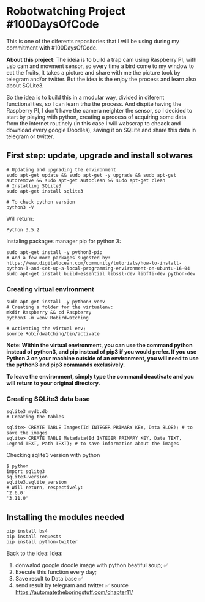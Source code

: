 # Robotwatching Project #100DaysOfCode
This is one of the diferents repositories that I will be using during my commitment with #100DaysOfCode.

**About this project**:
The ideia is to build a trap cam using Raspberry PI, with usb cam and movment sensor, so every time a bird come to my window to eat the fruits, It takes a picture and share with me the picture took by telegram and/or twitter. But the idea is the enjoy the process and learn also about SQLite3.

So the idea is to build this in a modular way, divided in diferent functionalities, so I can learn
trhu the process. And dispite having the Raspberry PI, I don't have the camera neighter the sensor, so I decided to start by playing with python, creating a process of acquiring some data from the internet routinely (in this case I will wabscrap to cheack and download every google Doodles), saving it on SQLite and share this data in telegram or twitter. 

## First step: update, upgrade and install sotwares
```
# Updating and upgrading the environment
sudo apt-get update && sudo apt-get -y upgrade && sudo apt-get autoremove && sudo apt-get autoclean && sudo apt-get clean
# Installing SQLite3
sudo apt-get install sqlite3

# To check python version
python3 -V
```
Will return:
```
Python 3.5.2
```
Instaling packages manager pip for python 3:
```
sudo apt-get install -y python3-pip
# And a few more packages sugested by: https://www.digitalocean.com/community/tutorials/how-to-install-python-3-and-set-up-a-local-programming-environment-on-ubuntu-16-04
sudo apt-get install build-essential libssl-dev libffi-dev python-dev
```
### Creating virtual environment
```
sudo apt-get install -y python3-venv
# Creating a folder for the virtualenv:
mkdir Raspberry && cd Raspberry
python3 -m venv Robirdwatching

# Activating the virtual env;
source Robirdwatching/bin/activate
```
**Note: Within the virtual environment, you can use the command python instead of python3, and pip instead of pip3 if you would prefer. If you use Python 3 on your machine outside of an environment, you will need to use the python3 and pip3 commands exclusively.**

**To leave the environment, simply type the command deactivate and you will return to your original directory.**

### Creating SQLite3 data base
```
sqlite3 mydb.db
# Creating the tables

sqlite> CREATE TABLE Images(Id INTEGER PRIMARY KEY, Data BLOB); # to save the images
sqlite> CREATE TABLE Metadata(Id INTEGER PRIMARY KEY, Date TEXT, Legend TEXT, Path TEXT); # to save information about the images
```
Checking sqlite3 version with python

```
$ python
import sqlite3
sqlite3.version
sqlite3.sqlite_version
# Will return, respectively:
'2.6.0'
'3.11.0'
```
## Installing the modules needed
```
pip install bs4
pip install requests
pip install python-twitter
```

Back to the idea:
Idea: 
1. donwalod google doodle image with python beatiful soup; :white_check_mark:
2. Execute this function every day;
3. Save result to Data base :white_check_mark:
4. send result by telegram and twitter :white_check_mark:
source https://automatetheboringstuff.com/chapter11/
